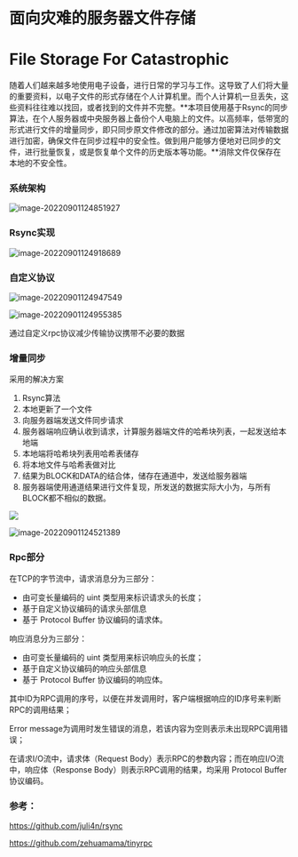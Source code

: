 # 面向灾难的服务器文件存储

# File Storage For Catastrophic



随着人们越来越多地使用电子设备，进行日常的学习与工作。这导致了人们将大量的重要资料，以电子文件的形式存储在个人计算机里。而个人计算机一旦丢失，这些资料往往难以找回，或者找到的文件并不完整。**本项目使用基于Rsync的同步算法，在个人服务器或中央服务器上备份个人电脑上的文件。以高频率，低带宽的形式进行文件的增量同步，即只同步原文件修改的部分。通过加密算法对传输数据进行加密，确保文件在同步过程中的安全性。做到用户能够方便地对已同步的文件，进行批量恢复，或是恢复单个文件的历史版本等功能。**消除文件仅保存在本地的不安全性。

### 系统架构

![image-20220901124851927](https://s2.loli.net/2022/09/01/5KOP1BaSpxrfeNI.png)

### Rsync实现

![image-20220901124918689](https://s2.loli.net/2022/09/01/pEnrb5K1ZhqygkN.png)

### 自定义协议

![image-20220901124947549](https://s2.loli.net/2022/09/01/JmUXgwltb6n9Eeq.png)

![image-20220901124955385](https://s2.loli.net/2022/09/01/KRdprWDn5j9Mkth.png)

通过自定义rpc协议减少传输协议携带不必要的数据

### 增量同步

采用的解决方案

1. Rsync算法
2. 本地更新了一个文件
3. 向服务器端发送文件同步请求
4. 服务器端响应确认收到请求，计算服务器端文件的哈希块列表，一起发送给本地端
5. 本地端将哈希块列表用哈希表储存
6. 将本地文件与哈希表做对比
7. 结果为BLOCK和DATA的结合体，储存在通道中，发送给服务器端
8. 服务器端使用通道结果进行文件复现，所发送的数据实际大小为，与所有BLOCK都不相似的数据。

![](https://s2.loli.net/2022/09/01/FfraGnWPdEZ5NvQ.png)

![image-20220901124521389](https://s2.loli.net/2022/09/01/egczvqyfbZPo256.png)

### Rpc部分

在TCP的字节流中，请求消息分为三部分：

- 由可变长量编码的 uint 类型用来标识请求头的长度；
- 基于自定义协议编码的请求头部信息
- 基于 Protocol Buffer 协议编码的请求体。

响应消息分为三部分：

- 由可变长量编码的 uint 类型用来标识响应头的长度；
- 基于自定义协议编码的响应头部信息
- 基于 Protocol Buffer 协议编码的响应体。

其中ID为RPC调用的序号，以便在并发调用时，客户端根据响应的ID序号来判断RPC的调用结果；

Error message为调用时发生错误的消息，若该内容为空则表示未出现RPC调用错误；

在请求I/O流中，请求体（Request Body）表示RPC的参数内容；而在响应I/O流中，响应体（Response Body）则表示RPC调用的结果，均采用 Protocol Buffer 协议编码。



### 参考：

https://github.com/juli4n/rsync

https://github.com/zehuamama/tinyrpc